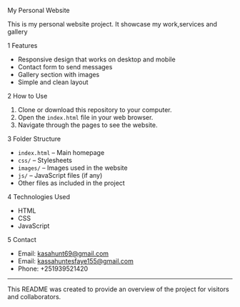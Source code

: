  My Personal Website

This is my personal website project. It showcase my work,services and gallery

1 Features
- Responsive design that works on desktop and mobile
- Contact form to send messages
- Gallery section with images
- Simple and clean layout

2 How to Use
1. Clone or download this repository to your computer.
2. Open the `index.html` file in your web browser.
3. Navigate through the pages to see the website.

3 Folder Structure
- `index.html` – Main homepage
- `css/` – Stylesheets
- `images/` – Images used in the website
- `js/` – JavaScript files (if any)
- Other files as included in the project

4 Technologies Used
- HTML
- CSS
- JavaScript

5 Contact
- Email: kasahunt69@gmail.com
- Email: kassahuntesfaye155@gmail.com
- Phone: +251939521420

---

This README was created to provide an overview of the project for visitors and collaborators.
